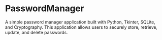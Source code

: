 # PasswordManager
A simple password manager application built with Python, Tkinter, SQLite, and Cryptography. This application allows users to securely store, retrieve, update, and delete passwords.
